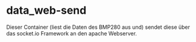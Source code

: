 # data_web-send
Dieser Container (liest die Daten des BMP280 aus
und) sendet diese über das socket.io Framework an den apache Webserver.

